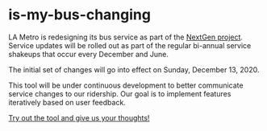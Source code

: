 # is-my-bus-changing

LA Metro is redesigning its bus service as part of the [NextGen project](https://www.metro.net/projects/nextgen/).  Service updates will be rolled out as part of the regular bi-annual service shakeups that occur every December and June.

The initial set of changes will go into effect on Sunday, December 13, 2020.

This tool will be under continuous development to better communicate service changes to our ridership.  Our goal is to implement features iteratively based on user feedback.

[Try out the tool and give us your thoughts!](https://mybus.metro.net)